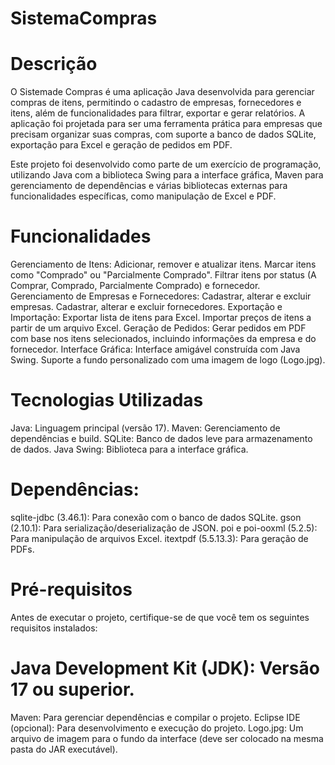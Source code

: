 # SistemaCompras
# Descrição
O Sistemade Compras é uma aplicação Java desenvolvida para gerenciar compras de itens, permitindo o cadastro de empresas, fornecedores e itens, além de funcionalidades para filtrar, exportar e gerar relatórios. A aplicação foi projetada para ser uma ferramenta prática para empresas que precisam organizar suas compras, com suporte a banco de dados SQLite, exportação para Excel e geração de pedidos em PDF.

Este projeto foi desenvolvido como parte de um exercício de programação, utilizando Java com a biblioteca Swing para a interface gráfica, Maven para gerenciamento de dependências e várias bibliotecas externas para funcionalidades específicas, como manipulação de Excel e PDF.

# Funcionalidades
Gerenciamento de Itens:
Adicionar, remover e atualizar itens.
Marcar itens como "Comprado" ou "Parcialmente Comprado".
Filtrar itens por status (A Comprar, Comprado, Parcialmente Comprado) e fornecedor.
Gerenciamento de Empresas e Fornecedores:
Cadastrar, alterar e excluir empresas.
Cadastrar, alterar e excluir fornecedores.
Exportação e Importação:
Exportar lista de itens para Excel.
Importar preços de itens a partir de um arquivo Excel.
Geração de Pedidos:
Gerar pedidos em PDF com base nos itens selecionados, incluindo informações da empresa e do fornecedor.
Interface Gráfica:
Interface amigável construída com Java Swing.
Suporte a fundo personalizado com uma imagem de logo (Logo.jpg).

# Tecnologias Utilizadas
Java: Linguagem principal (versão 17).
Maven: Gerenciamento de dependências e build.
SQLite: Banco de dados leve para armazenamento de dados.
Java Swing: Biblioteca para a interface gráfica.

# Dependências:
sqlite-jdbc (3.46.1): Para conexão com o banco de dados SQLite.
gson (2.10.1): Para serialização/deserialização de JSON.
poi e poi-ooxml (5.2.5): Para manipulação de arquivos Excel.
itextpdf (5.5.13.3): Para geração de PDFs.

# Pré-requisitos
Antes de executar o projeto, certifique-se de que você tem os seguintes requisitos instalados:

# Java Development Kit (JDK): Versão 17 ou superior.
Maven: Para gerenciar dependências e compilar o projeto.
Eclipse IDE (opcional): Para desenvolvimento e execução do projeto.
Logo.jpg: Um arquivo de imagem para o fundo da interface (deve ser colocado na mesma pasta do JAR executável).
